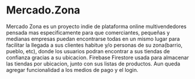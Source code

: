 # Mercado.Zona
Mercado Zona es un proyecto indie de plataforma online multivendedores pensada mas especificamente para que comerciantes, pequeñas y medianas empresas
puedan encontrarse todas en un mismo lugar para facilitar la llegada a sus clientes habitue y/o personas de su zona(barrio, pueblo, etc), donde los
usuarios podran encontrar a sus tiendas de confianza gracias a su ubicacion.
Firebase Firestore usada para almacenar las tiendas por ubicacion, junto con sus listas de productos.
Aun queda agregar funcionalidad a los medios de pago y el login.
